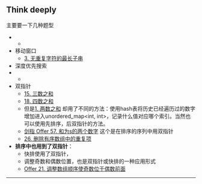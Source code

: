 ## Think deeply

主要要一下几种题型

- - 
- 移动窗口
  - [3. 无重复字符的最长子串](https://leetcode-cn.com/problems/longest-substring-without-repeating-characters/)
- 深度优先搜索
- - 
- 双指针
  - [15. 三数之和](https://leetcode-cn.com/problems/3sum/)
  - [18. 四数之和](https://leetcode-cn.com/problems/4sum/)
  - 但是[1. 两数之和](https://leetcode-cn.com/problems/two-sum/) 却用了不同的方法：使用hash表将历史已经遍历过的数字增加进入unordered_map<int, int>，记录什么值对应哪个索引。当然也可以使用先排序，后双指针的方法。
  - [剑指 Offer 57. 和为s的两个数字](https://leetcode.cn/problems/he-wei-sde-liang-ge-shu-zi-lcof/) 这个是在排序的序列中用双指针
  - [26. 删除有序数组中的重复项](https://leetcode-cn.com/problems/remove-duplicates-from-sorted-array/)
- **排序中也用到了双指针**：
  - 快排使用了双指针，
  - 调整奇数和偶数位置，也是双指针或快排的一种应用形式
  - [Offer 21. 调整数组顺序使奇数位于偶数前面](https://leetcode.cn/problems/diao-zheng-shu-zu-shun-xu-shi-qi-shu-wei-yu-ou-shu-qian-mian-lcof/)



------

